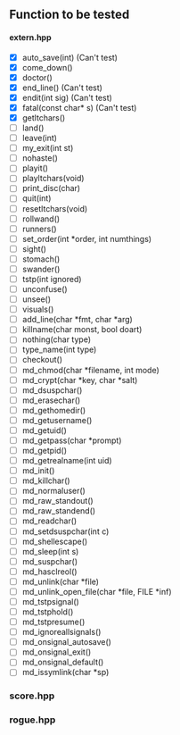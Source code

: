 Function to be tested
---

#### extern.hpp

- [X] auto_save(int) (Can't test)
- [X] come_down()
- [X] doctor()
- [X] end_line() (Can't test)
- [X] endit(int sig) (Can't test)
- [X] fatal(const char* s) (Can't test)
- [X] getltchars()
- [ ] land()
- [ ] leave(int)
- [ ] my_exit(int st)
- [ ] nohaste()
- [ ] playit()
- [ ] playltchars(void)
- [ ] print_disc(char)
- [ ] quit(int)
- [ ] resetltchars(void)
- [ ] rollwand()
- [ ] runners()
- [ ] set_order(int *order, int numthings)
- [ ] sight()
- [ ] stomach()
- [ ] swander()
- [ ] tstp(int ignored)
- [ ] unconfuse()
- [ ] unsee()
- [ ] visuals()
- [ ] add_line(char *fmt, char *arg)
- [ ] killname(char monst, bool doart)
- [ ] nothing(char type)
- [ ] type_name(int type)
- [ ] checkout()
- [ ] md_chmod(char *filename, int mode)
- [ ] md_crypt(char *key, char *salt)
- [ ] md_dsuspchar()
- [ ] md_erasechar()
- [ ] md_gethomedir()
- [ ] md_getusername()
- [ ] md_getuid()
- [ ] md_getpass(char *prompt)
- [ ] md_getpid()
- [ ] md_getrealname(int uid)
- [ ] md_init()
- [ ] md_killchar()
- [ ] md_normaluser()
- [ ] md_raw_standout()
- [ ] md_raw_standend()
- [ ] md_readchar()
- [ ] md_setdsuspchar(int c)
- [ ] md_shellescape()
- [ ] md_sleep(int s)
- [ ] md_suspchar()
- [ ] md_hasclreol()
- [ ] md_unlink(char *file)
- [ ] md_unlink_open_file(char *file, FILE *inf)
- [ ] md_tstpsignal()
- [ ] md_tstphold()
- [ ] md_tstpresume()
- [ ] md_ignoreallsignals()
- [ ] md_onsignal_autosave()
- [ ] md_onsignal_exit()
- [ ] md_onsignal_default()
- [ ] md_issymlink(char *sp)

### score.hpp

### rogue.hpp